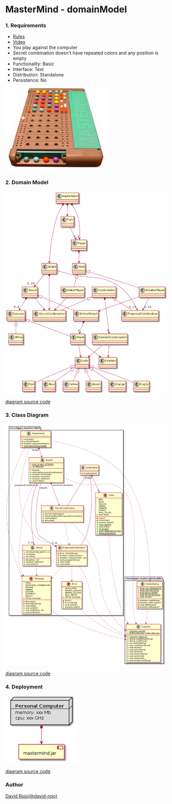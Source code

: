 # MasterMind - domainModel 

### 1. Requirements

- [Rules](https://en.wikipedia.org/wiki/Mastermind_(board_game))
- [Video](https://www.youtube.com/watch?v=dMHxyulGrEk)
- You play against the computer
- Secret combination doesn't have repeated colors and any position is empty
- Functionality: Basic
- Interface: Text
- Distribution: Standalone
- Persistence: No

![MASTERMIND GAME](img/mastermind.jpg)

### 2. Domain Model

![DOMAIN MODEL DIAGRAM](img/domainModel.png)

[diagram source code](img/plantuml/domainModel.plantuml)

### 3. Class Diagram

![CLASS DIAGRAM](img/classDiagram.png)

[diagram source code](img/plantuml/classDiagram.plantuml)

### 4. Deployment

![DEPLOYMENT](img/deployment.png)

[diagram source code](img/plantuml/deployment.plantuml)

### Author

[David Rojo(@david-rojo)](https://github.com/david-rojo)
